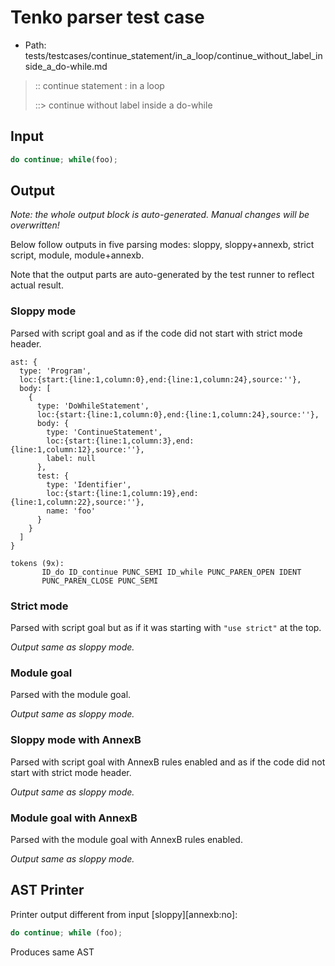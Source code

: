 # Tenko parser test case

- Path: tests/testcases/continue_statement/in_a_loop/continue_without_label_inside_a_do-while.md

> :: continue statement : in a loop
>
> ::> continue without label inside a do-while

## Input

`````js
do continue; while(foo);
`````

## Output

_Note: the whole output block is auto-generated. Manual changes will be overwritten!_

Below follow outputs in five parsing modes: sloppy, sloppy+annexb, strict script, module, module+annexb.

Note that the output parts are auto-generated by the test runner to reflect actual result.

### Sloppy mode

Parsed with script goal and as if the code did not start with strict mode header.

`````
ast: {
  type: 'Program',
  loc:{start:{line:1,column:0},end:{line:1,column:24},source:''},
  body: [
    {
      type: 'DoWhileStatement',
      loc:{start:{line:1,column:0},end:{line:1,column:24},source:''},
      body: {
        type: 'ContinueStatement',
        loc:{start:{line:1,column:3},end:{line:1,column:12},source:''},
        label: null
      },
      test: {
        type: 'Identifier',
        loc:{start:{line:1,column:19},end:{line:1,column:22},source:''},
        name: 'foo'
      }
    }
  ]
}

tokens (9x):
       ID_do ID_continue PUNC_SEMI ID_while PUNC_PAREN_OPEN IDENT
       PUNC_PAREN_CLOSE PUNC_SEMI
`````

### Strict mode

Parsed with script goal but as if it was starting with `"use strict"` at the top.

_Output same as sloppy mode._

### Module goal

Parsed with the module goal.

_Output same as sloppy mode._

### Sloppy mode with AnnexB

Parsed with script goal with AnnexB rules enabled and as if the code did not start with strict mode header.

_Output same as sloppy mode._

### Module goal with AnnexB

Parsed with the module goal with AnnexB rules enabled.

_Output same as sloppy mode._

## AST Printer

Printer output different from input [sloppy][annexb:no]:

````js
do continue; while (foo);
````

Produces same AST
